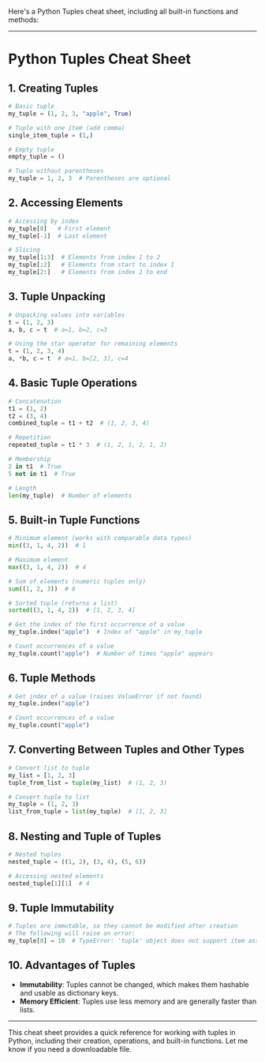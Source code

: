 Here's a Python Tuples cheat sheet, including all built-in functions and methods:

---

# Python Tuples Cheat Sheet

## 1. Creating Tuples

```python
# Basic tuple
my_tuple = (1, 2, 3, "apple", True)

# Tuple with one item (add comma)
single_item_tuple = (1,)

# Empty tuple
empty_tuple = ()

# Tuple without parentheses
my_tuple = 1, 2, 3  # Parentheses are optional
```

## 2. Accessing Elements

```python
# Accessing by index
my_tuple[0]   # First element
my_tuple[-1]  # Last element

# Slicing
my_tuple[1:3]  # Elements from index 1 to 2
my_tuple[:2]   # Elements from start to index 1
my_tuple[2:]   # Elements from index 2 to end
```

## 3. Tuple Unpacking

```python
# Unpacking values into variables
t = (1, 2, 3)
a, b, c = t  # a=1, b=2, c=3

# Using the star operator for remaining elements
t = (1, 2, 3, 4)
a, *b, c = t  # a=1, b=[2, 3], c=4
```

## 4. Basic Tuple Operations

```python
# Concatenation
t1 = (1, 2)
t2 = (3, 4)
combined_tuple = t1 + t2  # (1, 2, 3, 4)

# Repetition
repeated_tuple = t1 * 3  # (1, 2, 1, 2, 1, 2)

# Membership
2 in t1  # True
5 not in t1  # True

# Length
len(my_tuple)  # Number of elements
```

## 5. Built-in Tuple Functions

```python
# Minimum element (works with comparable data types)
min((3, 1, 4, 2))  # 1

# Maximum element
max((3, 1, 4, 2))  # 4

# Sum of elements (numeric tuples only)
sum((1, 2, 3))  # 6

# Sorted tuple (returns a list)
sorted((3, 1, 4, 2))  # [1, 2, 3, 4]

# Get the index of the first occurrence of a value
my_tuple.index("apple")  # Index of "apple" in my_tuple

# Count occurrences of a value
my_tuple.count("apple")  # Number of times "apple" appears
```

## 6. Tuple Methods

```python
# Get index of a value (raises ValueError if not found)
my_tuple.index("apple")

# Count occurrences of a value
my_tuple.count("apple")
```

## 7. Converting Between Tuples and Other Types

```python
# Convert list to tuple
my_list = [1, 2, 3]
tuple_from_list = tuple(my_list)  # (1, 2, 3)

# Convert tuple to list
my_tuple = (1, 2, 3)
list_from_tuple = list(my_tuple)  # [1, 2, 3]
```

## 8. Nesting and Tuple of Tuples

```python
# Nested tuples
nested_tuple = ((1, 2), (3, 4), (5, 6))

# Accessing nested elements
nested_tuple[1][1]  # 4
```

## 9. Tuple Immutability

```python
# Tuples are immutable, so they cannot be modified after creation
# The following will raise an error:
my_tuple[0] = 10  # TypeError: 'tuple' object does not support item assignment
```

## 10. Advantages of Tuples

- **Immutability**: Tuples cannot be changed, which makes them hashable and usable as dictionary keys.
- **Memory Efficient**: Tuples use less memory and are generally faster than lists.

---

This cheat sheet provides a quick reference for working with tuples in Python, including their creation, operations, and built-in functions. Let me know if you need a downloadable file.
